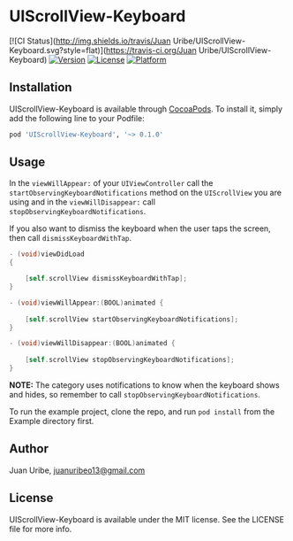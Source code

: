 # UIScrollView-Keyboard

[![CI Status](http://img.shields.io/travis/Juan Uribe/UIScrollView-Keyboard.svg?style=flat)](https://travis-ci.org/Juan Uribe/UIScrollView-Keyboard)
[![Version](https://img.shields.io/cocoapods/v/UIScrollView-Keyboard.svg?style=flat)](http://cocoapods.org/pods/UIScrollView-Keyboard)
[![License](https://img.shields.io/cocoapods/l/UIScrollView-Keyboard.svg?style=flat)](http://cocoapods.org/pods/UIScrollView-Keyboard)
[![Platform](https://img.shields.io/cocoapods/p/UIScrollView-Keyboard.svg?style=flat)](http://cocoapods.org/pods/UIScrollView-Keyboard)

## Installation

UIScrollView-Keyboard is available through [CocoaPods](http://cocoapods.org). To install
it, simply add the following line to your Podfile:

```ruby
pod 'UIScrollView-Keyboard', '~> 0.1.0'
```

## Usage

In the `viewWillAppear:` of your `UIViewController` call the `startObservingKeyboardNotifications` method on the `UIScrollView` you are using and in the `viewWillDisappear:` call `stopObservingKeyboardNotifications`.

If you also want to dismiss the keyboard when the user taps the screen, then call `dismissKeyboardWithTap`.

```objective-c
- (void)viewDidLoad
{

	[self.scrollView dismissKeyboardWithTap];
}

- (void)viewWillAppear:(BOOL)animated {
	
	[self.scrollView startObservingKeyboardNotifications];
}

- (void)viewWillDisappear:(BOOL)animated {
	
	[self.scrollView stopObservingKeyboardNotifications];
}
```

**NOTE:** The category uses notifications to know when the keyboard shows and hides, so remember to call `stopObservingKeyboardNotifications`.

To run the example project, clone the repo, and run `pod install` from the Example directory first.

## Author

Juan Uribe, juanuribeo13@gmail.com

## License

UIScrollView-Keyboard is available under the MIT license. See the LICENSE file for more info.
